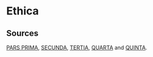# Ethica

## Sources
[PARS PRIMA](http://thelatinlibrary.com/spinoza.ethica1.html),
[SECUNDA](http://thelatinlibrary.com/spinoza.ethica2.html),
[TERTIA](http://thelatinlibrary.com/spinoza.ethica3.html),
[QUARTA](http://thelatinlibrary.com/spinoza.ethica4.html) and 
[QUINTA](http://thelatinlibrary.com/spinoza.ethica5.html).